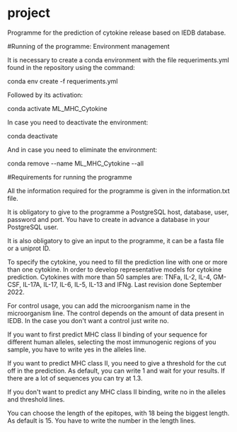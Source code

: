 # project

Programme for the prediction of cytokine release based on IEDB database.  

#Running of the programme: Environment management

It is necessary to create a conda environment with the file requeriments.yml found in the repository using the command:

conda env create -f requeriments.yml

Followed by its activation:

conda activate ML_MHC_Cytokine

In case you need to deactivate the environment:

conda deactivate

And in case you need to eliminate the environment:

conda remove --name ML_MHC_Cytokine --all

#Requirements for running the programme

All the information required for the programme is given in the information.txt file. 

It is obligatory to give to the programme a PostgreSQL host, database, user, password and port. You have to create in advance a database in your PostgreSQL user.

It is also obligatory to give an input to the programme, it can be a fasta file or a uniprot ID. 

To specify the cytokine, you need to fill the prediction line with one or more than one cytokine. In order to develop representative models for cytokine prediction. Cytokines with more than 50 samples are: TNFa, IL-2, IL-4, GM-CSF, IL-17A, IL-17, IL-6, IL-5, IL-13 and IFNg. Last revision done September 2022. 

For control usage, you can add the microorganism name in the microorganism line. The control depends on the amount of data present in IEDB. In the case you don't want a control just write no. 

If you want to first predict MHC class II binding of your sequence for different human alleles, selecting the most immunogenic regions of you sample, you have to write yes in the alleles line. 

If you want to predict MHC class II, you need to give a threshold for the cut off in the prediction. As default, you can write 1 and wait for your results. If there are a lot of sequences you can try at 1.3. 

If you don't want to predict any MHC class II binding, write no in the  alleles and threshold lines. 

You can choose the length of the epitopes, with 18 being the biggest length. As default is 15. You have to write the number in the length lines. 


